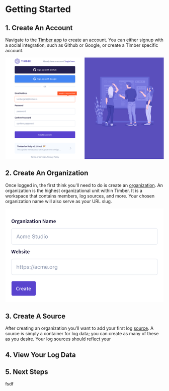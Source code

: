 # Getting Started

## 1. Create An Account

Navigate to the [Timber app](https://app.timber.io) to create an account. You can either signup with a social integration, such as Github or Google, or create a Timber specific account.

![](.gitbook/assets/screenshot-2019-02-02t20_57_43.504z.png)

## 2. Create An Organization

Once logged in, the first think you'll need to do is create an [organization](under-the-hood/concepts.md#organization). An organization is the highest organizational unit within Timber. It is a workspace that contains members, log sources, and more. Your chosen organization name will also serve as your URL slug.

![](.gitbook/assets/image-2019-02-02-at-4.14.21-pm.png)

## 3. Create A Source

After creating an organization you'll want to add your first log [source](under-the-hood/concepts.md#source). A source is simply a container for log data; you can create as many of these as you desire. Your log sources should reflect your 

## 4. View Your Log Data

## 5. Next Steps

fsdf

